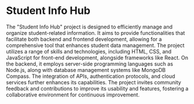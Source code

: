 # Student Info Hub
The "Student Info Hub" project is designed to efficiently manage and organize student-related information. It aims to provide functionalities that facilitate both backend and frontend development, allowing for a comprehensive tool that enhances student data management. The project utilizes a range of skills and technologies, including HTML, CSS, and JavaScript for front-end development, alongside frameworks like React. On the backend, it employs server-side programming languages such as Node.js, along with database management systems like MongoDB Compass. The integration of APIs, authentication protocols, and cloud services further enhances its capabilities. The project invites community feedback and contributions to improve its usability and features, fostering a collaborative environment for continuous improvement.
